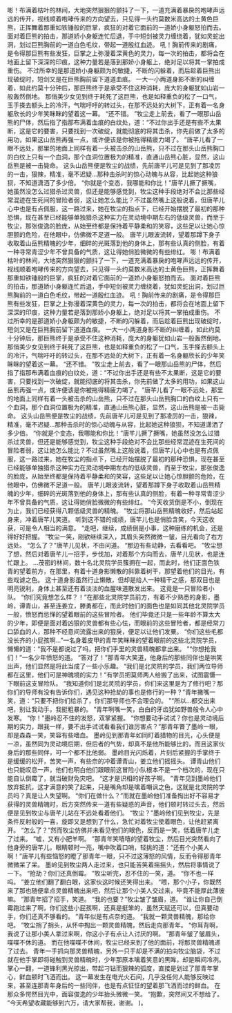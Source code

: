 嘭！布满着枯叶的林间，大地突然狠狠的颤抖了一下，一道充满着暴戾的咆哮声远远的传开，视线顺着咆哮传来的方向望去，只见得一头约莫数米高达的土黄色巨熊，正挥舞着那重如铁锤般的巨掌，疯狂的对着它面前的一道娇小身躯怒拍而去。
面对着巨熊的拍击，那道娇小身躯连忙后退，手中短剑被灵力缠绕着，犹如灵蛇出洞，划过巨熊胸前的一道白色毛纹，带起一道殷红血迹。
吼！胸前传来的剧痛，是令得那巨熊有些发狂，巨掌之上弥漫着深黄色的灵力，每一次的拍击，都将会在地面上留下深深的印痕，这种力量若是落到那娇小身躯上，绝对足以将其一掌拍成重伤。
不过所幸的是那道娇小身躯颇为的敏捷，不断的闪躲着，而后趁着巨熊出现破绽时，短剑又是在巨熊胸前留下道道血痕。
一大一小两道身影不断的纠缠着，如此约莫十分钟后，那巨熊终于是承受不住这种消耗，庞大的身躯犹如山岩一般轰然倒地。
那俏美少女见到终于耗死了这巨熊，也是如释重负的松了一口气，玉手搽去额头上的冷汗，气喘吁吁的转过头，在那不远处的大树下，正有着一名身躯欣长的少年笑眯眯的望着这一幕。
“还不错。
”牧尘走上前去，看了一眼那山岳熊的尸体，然后指了指那布满着血痕的白纹处，道：“不过你出手还是有些不太果断，这是它的要害，只要找到一次破绽，就能彻底的将其击杀，你先前做了太多的用功，如果这山岳熊再强一点，或许便该是你被拖得精疲力竭了。
”唐芊儿看了一眼不远处，那里的地面上同样有着一头被击杀的山岳熊，只不过在那头山岳熊胸口的白纹上只有一个血洞，那个血洞位置极为的精准，直通山岳熊心脏，显然，这山岳熊是被一击毙命。
这头山岳熊便是牧尘的战绩，先前唐芊儿可是见到了那凌厉的一击，狠辣，精准，毫不迟疑...那种击杀时的惊心动魄与从容，比起她这种狼狈，不知道潇洒了多少倍。
“你就是个变态，我哪能和你比！”唐芊儿撅了撅嘴，她虽然没怎么过猎杀过灵兽，但还是能够感觉到，牧尘这种手段绝对不会比那些经常混迹在生死间的冒险者弱，这让她怎么能比？不过虽然嘴上这般说着，但唐芊儿心中也是有点佩服，这一路过来，她在牧尘的指点下，已经开始摆脱了最初的那种恐惧，现在甚至已经能够单独猎杀这种实力在灵动境中期左右的低级灵兽，而至于牧尘，那张俊逸的脸庞，从始至终都是保持着平静柔和的笑容，这些足以让她心惊胆颤的危险，在他眼中，仿佛微不足道一般。
唐芊儿眼波流转，望着那蹲下身子收取着山岳熊精魄的少年，细碎的光斑落到他的身体上，那有些认真的侧脸，有着一种寻常青涩少年不曾具备的气质，这让得她俏脸微微的有些绯红。
嘭！布满着枯叶的林间，大地突然狠狠的颤抖了一下，一道充满着暴戾的咆哮声远远的传开，视线顺着咆哮传来的方向望去，只见得一头约莫数米高达的土黄色巨熊，正挥舞着那重如铁锤般的巨掌，疯狂的对着它面前的一道娇小身躯怒拍而去。
面对着巨熊的拍击，那道娇小身躯连忙后退，手中短剑被灵力缠绕着，犹如灵蛇出洞，划过巨熊胸前的一道白色毛纹，带起一道殷红血迹。
吼！胸前传来的剧痛，是令得那巨熊有些发狂，巨掌之上弥漫着深黄色的灵力，每一次的拍击，都将会在地面上留下深深的印痕，这种力量若是落到那娇小身躯上，绝对足以将其一掌拍成重伤。
不过所幸的是那道娇小身躯颇为的敏捷，不断的闪躲着，而后趁着巨熊出现破绽时，短剑又是在巨熊胸前留下道道血痕。
一大一小两道身影不断的纠缠着，如此约莫十分钟后，那巨熊终于是承受不住这种消耗，庞大的身躯犹如山岩一般轰然倒地。
那俏美少女见到终于耗死了这巨熊，也是如释重负的松了一口气，玉手搽去额头上的冷汗，气喘吁吁的转过头，在那不远处的大树下，正有着一名身躯欣长的少年笑眯眯的望着这一幕。
“还不错。
”牧尘走上前去，看了一眼那山岳熊的尸体，然后指了指那布满着血痕的白纹处，道：“不过你出手还是有些不太果断，这是它的要害，只要找到一次破绽，就能彻底的将其击杀，你先前做了太多的用功，如果这山岳熊再强一点，或许便该是你被拖得精疲力竭了。
”唐芊儿看了一眼不远处，那里的地面上同样有着一头被击杀的山岳熊，只不过在那头山岳熊胸口的白纹上只有一个血洞，那个血洞位置极为的精准，直通山岳熊心脏，显然，这山岳熊是被一击毙命。
这头山岳熊便是牧尘的战绩，先前唐芊儿可是见到了那凌厉的一击，狠辣，精准，毫不迟疑...那种击杀时的惊心动魄与从容，比起她这种狼狈，不知道潇洒了多少倍。
“你就是个变态，我哪能和你比！”唐芊儿撅了撅嘴，她虽然没怎么过猎杀过灵兽，但还是能够感觉到，牧尘这种手段绝对不会比那些经常混迹在生死间的冒险者弱，这让她怎么能比？不过虽然嘴上这般说着，但唐芊儿心中也是有点佩服，这一路过来，她在牧尘的指点下，已经开始摆脱了最初的那种恐惧，现在甚至已经能够单独猎杀这种实力在灵动境中期左右的低级灵兽，而至于牧尘，那张俊逸的脸庞，从始至终都是保持着平静柔和的笑容，这些足以让她心惊胆颤的危险，在他眼中，仿佛微不足道一般。
唐芊儿眼波流转，望着那蹲下身子收取着山岳熊精魄的少年，细碎的光斑落到他的身体上，那有些认真的侧脸，有着一种寻常青涩少年不曾具备的气质，这让得她俏脸微微的有些绯红。
“今天收货倒是不小，倒现在为止，我们已经获得八颗低级灵兽的精魄。
”牧尘将那山岳熊精魄收好，然后站起身来，冲着唐芊儿笑道。
听到这不错的成绩，唐芊儿也是俏脸含笑，今天这收获，可是令人相当的满意。
“走吧，继续，成绩倒是小事，这种磨练的机会，还是得好好把握。
”牧尘一笑，刚欲继续深入，其眉头突然微微一皱，目光看向了右方远处。
“怎么了？”唐芊儿见状，不由问道。
“那边有些动静，去看看吧。
”牧尘想了想，然后对着唐芊儿一招手，步伐加，对着那个方向而去，唐芊儿见状，也是连忙跟上。
...茂密的林间，数十名北灵院学员簇拥在一起，而此时，他们正面色铁青的望着前方，在那里，有着十道身影懒散的斜靠着树干，那望着他们的目光，有些戏谑之色。
这十道身影虽然行止懒散，但却是给人一种精干之感，那双目也是明亮锐利，身体上甚至还有着淡淡的血腥味道散发出来。
这竟是一只冒险者小队。
“你们究竟想怎么样？！”在那些北灵院学员前方，有着不少熟悉的身影，墨岭，谭青山，甚至连姜立，滕勇都在，而此时他们的面色也是如同其他北灵院学员一般，愤怒而忌惮的望着眼前的这些冒险者。
他们毕竟还只是一些年龄不算太大的少年，即便是面对着凶狠的灵兽都有些心怯，而眼前的这些冒险者，都是经常刀口舔血的人，那种不经意间流露出来的狠戾，便足以让他们发粟。
“你们这些毛都没长齐的小屁孩啊...”一名身着皮甲的青年笑眯眯的望着眼前的这些北灵院学员，懒懒的道：“我不是都说过了吗，把你们手里的灵兽精魄都拿出来。
”“你想抢我们！”一名少年愤怒的道。
“答对了！”那青年大笑道，他身后的那些同伴也是哄笑出声，他们显然是将此当成了一些小乐趣。
“我们是北灵院的学员，我们两位导师都在这里，他们可是神魄境的实力！”有学员把莫师两人给搬了出来，试图震慑一下眼前这支冒险队。
“我知道你们是北灵院的学员，你们来这里是为了修行吧？那你们的导师有没有告诉你们，遇见这种抢劫的事也是修行的一种？”青年撇嘴一笑，道：“只要不把你们给杀了，你们那导师也不会理会的。
”“所以...都交出来吧，别让我动手，我挺粗暴的。
”青年咧嘴一笑，白白的牙齿犹如野兽般令人心中发寒。
“你！”墨岭忍不住的发怒，双掌紧握。
“你想要动手试试？你也是灵动境后期的实力，跟我一样，要不出手试试看看我们谁厉害点？”那青年瞥了墨岭一眼，却是森森一笑，笑容有些嗜血。
墨岭见到那青年如同盯着猎物的目光，心头便是一凉，虽然同为灵动境后期，但后者的气势，却真不是他所能够比的，而且这家伙身后的那些同伴，可一个都不比他弱。
墨岭目光闪烁着，片刻后紧握的手掌终于是缓缓的松开，苦笑一声，有些奈的冲着谭青山，姜立他们摇摇头。
谭青山他们也只能叹息一声，他们也明白他们跟眼前这冒险小队根本不是一个档次的，现在只能自认倒霉了，就当破财免灾吧。
“这才是识相的好孩子啊。
”青年见到墨岭他们放弃抵抗，这才满意的笑了起来，只是嘴角却是噙着嘲讽之色，这就是北灵院的学员吗？真是让人失望啊。
“你们在做什么？”而就在墨岭他们准备掏出好不容易才获得的灵兽精魄时，后方突然传来一道有些疑惑的声音，他们顿时转过头去，然后便是见到牧尘与唐芊儿站在不远处看着他们。
“牧尘？”墨岭他们见到牧尘，先是条件反射般的一喜，旋即又是想到了什么，急忙对着牧尘使着眼色，让他赶紧离开。
“怎么了？”然而牧尘仿佛并未看见他们的眼色，反而是一笑，低着唐芊儿走了过来。
“嘘，又有小肥羊啊。
”那青年笑嘻嘻的望着牧尘，然后目光突然看向了他身旁的唐芊儿，眼睛顿时一亮，嘴中吹着口哨，轻挑的道：“还有个小美人啊！”唐芊儿有些恼怒的瞪了那青年一眼，只不过这薄怒的风情，反而令得那青年微微呆了呆。
墨岭见到牧尘两人走过来，也只能苦笑着摇摇头，然后将事情说了一下。
“抢劫？你们还真倒霉。
”牧尘听完，忍不住的一笑，道。
“你不也一样吗。
”姜立他们翻了翻白眼，这家伙这时候还笑得出来。
“喂，那个小子，你既然来了那也随便拿点灵兽精魄出来吧，然后让那个小美人交过来，毕竟不能厚此薄彼嘛。
”那青年招了招手，笑道。
“我的也要？”牧尘皱了皱眉，道。
“谁让你自己倒霉跑过来了啊，你们这些小屁孩啊，还真是挺笨的，虽然天赋还可以，但真要动手，你们还真不够看的。
”青年似是有点奈的道。
“我就一颗灵兽精魄，那给你吧。
”牧尘捎了捎头，从怀中掏出一颗灵兽精魄，然后走向那青年。
“你耳背啊，我说了让那小美人拿过来啊，你这小子有点让人讨厌的啊。
”那青年皱了皱眉头，喋喋不休的道。
而在他喋喋不休间，牧尘已经来到了他的面前，将那灵兽精魄递了过去。
青年一手抓向那灵兽精魄，另外一只手却是不满的拍向牧尘脑袋，不过就在他手掌即将碰触到灵兽精魄时，少年那原本噙着笑意的黑眸，却是瞬间冷冽。
掌心一翻，一道锋利黑光掠出，带起刁钻而狠辣的弧度，直接是划过了那青年掌心，鲜血顿时飞洒而出。
这一幕发生在电光火石间，几乎没任何人能够反映过来，甚至连那青年身后的一些同伴，也是有点怔怔的望着那飞洒而过的鲜血。
在那众多愕然目光中，面容俊逸的少年抬头微微一笑。
“抱歉，突然间又不想给了。
”今天希望收藏能够到六万，请大家帮我，谢谢。
)。
